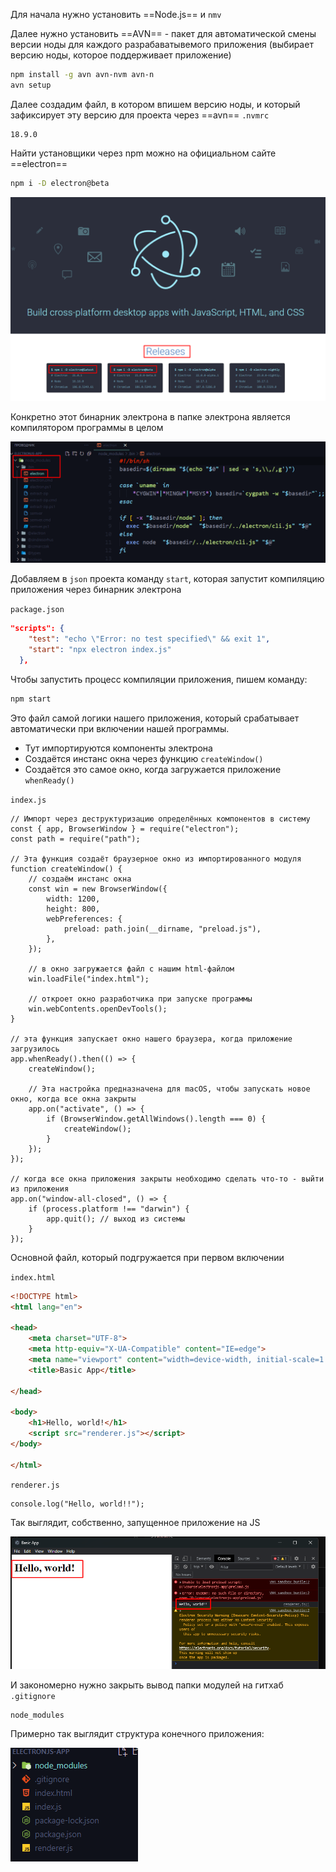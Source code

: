Для начала нужно установить ==Node.js== и `nmv`

Далее нужно установить ==AVN== - пакет для автоматической смены версии ноды для каждого разрабаватывемого приложения (выбирает версию ноды, которое поддерживает приложение)

```bash
npm install -g avn avn-nvm avn-n
avn setup
```

Далее создадим файл, в котором впишем версию ноды, и который зафиксирует эту версию для проекта через ==avn==
`.nvmrc`

```code
18.9.0
```

Найти установщики через npm можно на официальном сайте ==electron==

```bash
npm i -D electron@beta
```

![](_png/03c12ceda38ba17ddc3d349bdb18c587.png)

Конкретно этот бинарник электрона в папке электрона является компилятором программы в целом

![](_png/2b957997d33a072743e44d5a7d0caab2.png)

Добавляем в `json` проекта команду `start`, которая запустит компиляцию приложения через бинарник электрона

`package.json`

```JSON
"scripts": {
    "test": "echo \"Error: no test specified\" && exit 1",
    "start": "npx electron index.js"
  },
```

Чтобы запустить процесс компиляции приложения, пишем команду:

```bash
npm start
```

Это файл самой логики нашего приложения, который срабатывает автоматически при включении нашей программы.

- Тут импортируются компоненты электрона
- Создаётся инстанс окна через функцию `createWindow()`
- Создаётся это самое окно, когда загружается приложение `whenReady()`

`index.js`

```JS
// Импорт через деструктуризацию определённых компонентов в систему
const { app, BrowserWindow } = require("electron");
const path = require("path");

// Эта функция создаёт браузерное окно из импортированного модуля
function createWindow() {
	// создаём инстанс окна
	const win = new BrowserWindow({
		width: 1200,
		height: 800,
		webPreferences: {
			preload: path.join(__dirname, "preload.js"),
		},
	});

	// в окно загружается файл с нашим html-файлом
	win.loadFile("index.html");

	// откроет окно разработчика при запуске программы
	win.webContents.openDevTools();
}

// эта функция запускает окно нашего браузера, когда приложение загрузилось
app.whenReady().then(() => {
	createWindow();

	// Эта настройка предназначена для macOS, чтобы запускать новое окно, когда все окна закрыты
	app.on("activate", () => {
		if (BrowserWindow.getAllWindows().length === 0) {
			createWindow();
		}
	});
});

// когда все окна приложения закрыты необходимо сделать что-то - выйти из приложения
app.on("window-all-closed", () => {
	if (process.platform !== "darwin") {
		app.quit(); // выход из системы
	}
});

```

Основной файл, который подгружается при первом включении

`index.html`

```HTML
<!DOCTYPE html>
<html lang="en">

<head>
	<meta charset="UTF-8">
	<meta http-equiv="X-UA-Compatible" content="IE=edge">
	<meta name="viewport" content="width=device-width, initial-scale=1.0">
	<title>Basic App</title>

</head>

<body>
	<h1>Hello, world!</h1>
	<script src="renderer.js"></script>
</body>

</html>
```

`renderer.js`

```JS
console.log("Hello, world!!");
```

Так выглядит, собственно, запущенное приложение на JS

![](_png/57c6e413ea3b870491a6118d3108278c.png)

И закономерно нужно закрыть вывод папки модулей на гитхаб
`.gitignore`

```text
node_modules
```

Примерно так выглядит структура конечного приложения:

![|400](_png/5acd78bfb9b0318fe07e33c4db9e8815.png)
